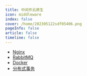 ```yaml
---
title: 中间件云原生
icon: middleware
index: false
cover: /home/202305122sdf05406.png
pageInfo: false
article: false
timeline: false
---
```

- <HopeIcon icon="nginx"/> [Nginx](1nginx.md)
- <HopeIcon icon="mq"/> [RabbitMQ](2mq.md)
- <HopeIcon icon="docker"/> [Docker](3docker.md)
- <HopeIcon icon="fenbushi"/> [分布式事务](4docker.md)
